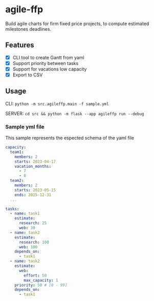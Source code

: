 # agile-ffp

Build agile charts for firm fixed price projects, to compute estimated milestones deadlines.

## Features

- [x] CLI tool to create Gantt from yaml
- [x] Support priority between tasks
- [x] Support for vacations low capacity
- [x] Export to CSV

## Usage

CLI:
`python -m src.agileffp.main -f sample.yml`

SERVER:
`cd src && python -m flask --app agileffp run --debug`

### Sample yml file

This sample represents the espected schema of the yaml file

```yaml
capacity:
  team1:
    members: 2
    starts: 2023-04-17
    vacation_months:
      - 7
      - 8
  team2:
    members: 2
    starts: 2023-05-15
    ends: 2025-12-31
  ...

tasks:
  - name: task1
    estimate:
      research: 25
      web: 30
  - name: task2
    estimate:
      research: 100
      web: 100
    depends_on:
      - task1
  - name: task2
    estimate:
      web:
        effort: 50
        max_capacity: 1
    priority: 50 # [0 - 99]
    depends_on:
      - task1
```
